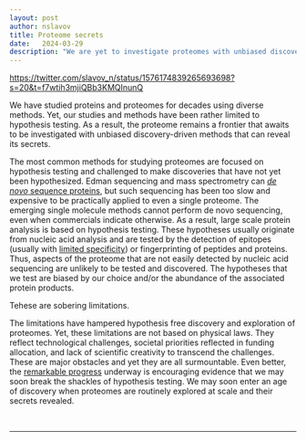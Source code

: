 ```yaml
---
layout: post
author: nslavov
title: Proteome secrets
date:   2024-03-29
description: "We are yet to investigate proteomes with unbiased discovery-driven methods"
---
```



https://twitter.com/slavov_n/status/1576174839265693698?s=20&t=f7wtih3mjiQBb3KMQInunQ



<p class="intro"><span class="dropcap">W</span>e have studied proteins and proteomes for decades using diverse methods. Yet, our studies and methods have been rather limited to hypothesis testing. As a result, the proteome remains a frontier that awaits to be investigated with unbiased discovery-driven methods that can reveal its secrets.</p>


The most common methods for studying proteomes are focused on hypothesis testing and challenged to make discoveries that have not yet been hypothesized. Edman sequencing and mass spectrometry can [*de novo* sequence proteins](https://doi.org/10.1038/s41592-023-01802-5), but such sequencing has been too slow and expensive to be practically applied to even a single proteome. The emerging single molecule methods cannot perform de novo sequencing, even when commercials indicate otherwise. As a result, large scale protein analysis is based on hypothesis testing. These hypotheses usually originate from nucleic acid analysis and are tested by the detection of epitopes (usually with [limited specificity](https://doi.org/10.1042/EBC20180014)) or fingerprinting of peptides and proteins. Thus, aspects of the proteome that are not easily detected by nucleic acid sequencing are unlikely to be tested and discovered. The hypotheses that we test are biased by our choice and/or the abundance of the associated protein products.

<p class="intro"><span class="dropcap">T</span>ehese are sobering limitations.</p>

The limitations have hampered hypothesis free discovery and exploration of proteomes. Yet, these limitations are not based on physical laws. They reflect technological challenges, societal priorities reflected in funding allocation, and lack of scientific creativity to transcend the challenges. These are major obstacles and yet they are all surmountable. Even better, the [remarkable progress](https://blog.slavovlab.net/2023/11/29/proteomics-is-rocketing/) underway is encouraging evidence that we may soon break the shackles of hypothesis testing. We may soon enter an age of discovery when proteomes are routinely explored at scale and their secrets revealed.      


<br>

------

